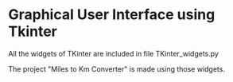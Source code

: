 # Graphical User Interface using Tkinter

All the widgets of TKinter are included in file TKinter_widgets.py 

The project "Miles to Km Converter" is made using those widgets.
